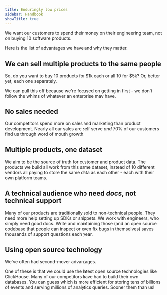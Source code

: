 ```yaml
---
title: Enduringly low prices
sidebar: Handbook
showTitle: true
---
```


We want our customers to spend their money on their engineering team, not on buying 10 software products.

Here is the list of advantages we have and why they matter.

## We can sell multiple products to the same people

So, do you want to buy 10 products for $1k each or all 10 for $5k? Or, better yet, each one separately.

We can pull this off because we're focused on getting in first - we don't follow the whims of whatever an enterprise may have.

## No sales needed

Our competitors spend more on sales and marketing than product development. Nearly all our sales are self serve _and_ 70% of our customers find us through word of mouth growth.

## Multiple products, one dataset

We aim to be the source of truth for customer and product data. The products we build all work from this same dataset, instead of 10 different vendors all paying to store the same data as each other - each with their own platform teams.

## A technical audience who need _docs_, not technical support

Many of our products are traditionally sold to non-technical people. They need more help setting up SDKs or snippets. We work with engineers, who simply need good docs. Write and maintaining those (and an open source codebase that people can inspect or even fix bugs in themselves) saves thousands of support questions each year.

## Using open source technology

We've often had second-mover advantages.

One of these is that we could use the latest open source technologies like ClickHouse. Many of our competitors have had to build their own databases. You can guess which is more efficient for storing tens of billions of events and serving millions of analytics queries. Sooner them than us!